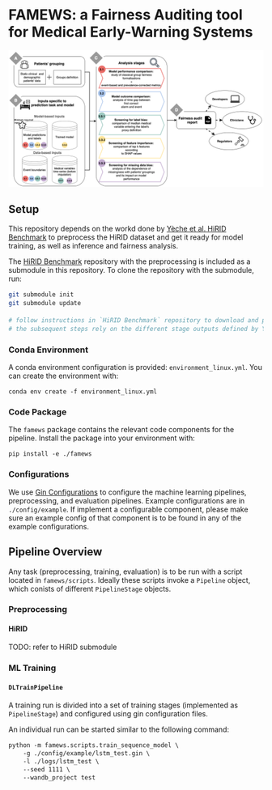 
# FAMEWS: a Fairness Auditing tool for Medical Early-Warning Systems

![FAMEWS Workflow](./data/figures/summary_tool_paper.png)

## Setup

This repository depends on the workd done by [Yèche et al. HiRID Benchmark](https://github.com/ratschlab/HIRID-ICU-Benchmark)
to preprocess the HiRID dataset and get it ready for model training, as well as inference and fairness analysis.

The [HiRID Benchmark](https://github.com/ratschlab/HIRID-ICU-Benchmark) repository with the preprocessing is included as a submodule in this repository. To clone the repository with the submodule, run:

```bash
git submodule init
git submodule update

# follow instructions in `HiRID Benchmark` repository to download and preprocess the dataset
# the subsequent steps rely on the different stage outputs defined by Yèche et al.
```

### Conda Environment

A conda environment configuration is provided: `environment_linux.yml`. You can create 
the environment with:
```
conda env create -f environment_linux.yml
```

### Code Package

The `famews` package contains the relevant code components
for the pipeline. Install the package into your environment
with:
```
pip install -e ./famews
```

### Configurations

We use [Gin Configurations](https://github.com/google/gin-config/tags) to configure the
machine learning pipelines, preprocessing, and evaluation pipelines. Example configurations are in `./config/example`.
If implement a configurable component, please make sure an example config of that component is to be found
in any of the example configurations.

## Pipeline Overview

Any task (preprocessing, training, evaluation) is to be run with a script located in
`famews/scripts`. Ideally these scripts invoke a `Pipeline` object, which conists of different
`PipelineStage` objects.

### Preprocessing
 
#### HiRID

TODO: refer to HiRID submodule

### ML Training

#### `DLTrainPipeline`

A training run is divided into a set of training stages (implemented as `PipelineStage`)
and configured using gin configuration files.

An individual run can be started similar to the following command:
```
python -m famews.scripts.train_sequence_model \
    -g ./config/example/lstm_test.gin \
    -l ./logs/lstm_test \
    --seed 1111 \
    --wandb_project test
```






